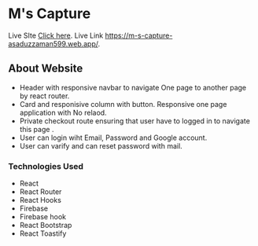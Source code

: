 # M's Capture

Live SIte [Click here](https://m-s-capture-asaduzzaman599.web.app/).
Live Link https://m-s-capture-asaduzzaman599.web.app/.

## About Website

- Header with responsive navbar to navigate One page to another page by react router.
- Card and responisive column with button. Responsive one page application with No relaod. 
- Private checkout route ensuring that user have to logged in to navigate this page .
- User can login wiht Email, Password and Google account.
- User can varify and can reset password with mail.


### Technologies Used

- React 
- React Router 
- React Hooks 
- Firebase  
- Firebase hook
- React Bootstrap
- React Toastify
